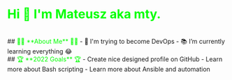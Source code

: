 # <span style="color: lime"> **Hi 👋 I'm Mateusz aka mty.** </span>
<br>
## <span style="color: lime">🤷‍♂️ **About Me** 🤷‍♂️</span>
- 🎉 I'm trying to become DevOps
- 📚 I’m currently learning everything 😂
<br>
## <span style="color: lime"> 🏆 **2022 Goals** 🏆</span>
- Create nice designed profile on GitHub
- Learn more about Bash scripting
- Learn more about Ansible and automation

